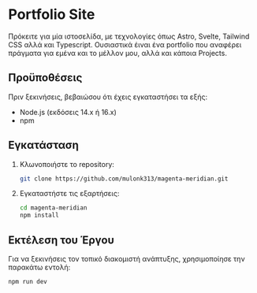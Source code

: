 
# Portfolio Site

Πρόκειτε για μία ιστοσελίδα, με τεχνολογίες όπως Astro, Svelte, Tailwind CSS αλλά και Typescript. 
Ουσιαστικά έιναι ένα portfolio που αναφέρει πράγματα για εμένα και το μέλλον μου, αλλά και κάποια Projects.

## Προϋποθέσεις

Πριν ξεκινήσεις, βεβαιώσου ότι έχεις εγκαταστήσει τα εξής:

- Node.js (εκδόσεις 14.x ή 16.x)
- npm

## Εγκατάσταση

1. Κλωνοποιήστε το repository:
   ```bash
   git clone https://github.com/mulonk313/magenta-meridian.git
   ```
2. Εγκαταστήστε τις εξαρτήσεις:
   ```bash
   cd magenta-meridian
   npm install
   ```

## Εκτέλεση του Έργου

Για να ξεκινήσεις τον τοπικό διακομιστή ανάπτυξης, χρησιμοποίησε την παρακάτω εντολή:
```bash
npm run dev
